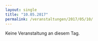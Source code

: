 ```yaml
---
layout: single
title: "10.05.2017"
permalink: /veranstaltungen/2017/05/10/
---
```


Keine Veranstaltung an diesem Tag.
